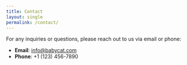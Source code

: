 ```yaml
---
title: Contact
layout: single
permalink: /contact/
---
```


For any inquiries or questions, please reach out to us via email or phone:

- **Email**: [info@babycat.com](mailto:info@babycat.com)
- **Phone**: +1 (123) 456-7890
